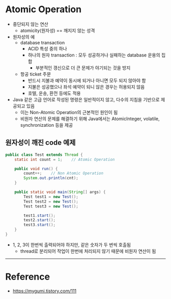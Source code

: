 # Atomic Operation

- 중단되지 않는 연산
    - atomicity(원자성) == 깨지지 않는 성격
- 원자성의 예
    - database transaction
        - ACID 특성 중의 하나
        - 하나의 원자 transaction : 모두 성공하거나 실패하는 database 운용의 집합
            - 부분적인 갱신으로 더 큰 문제가 야기되는 것을 방지
    - 항공 ticket 주문
        - 반드시 지불과 예약이 동시에 되거나 아니면 모두 되지 않아야 함
        - 지불은 성공했으나 좌석 예약이 되니 않은 경우는 허용되지 않음
        - 호텔, 운송, 환전 등에도 적용
- Java 같은 고급 언어로 작성된 명령은 일반적이지 않고, 다수의 지침을 기반으로 제공되고 있음
    - 이는 Non-Atomic Operation의 근본적인 원인이 됨
    - 비원자 연산의 문제를 해결하기 위해 Java에서는 AtomicInteger, volatile, synchronization 등을 제공

## 원자성이 깨진 code 예제

```java
public class Test extends Thread {
    static int count = 1;    // Atomic Operation

    public void run() {
        count++;    // Non Atomic Operation
        System.out.println(cnt);
    }

    public static void main(String[] args) {
        Test test1 = new Test();
        Test test2 = new Test();
        Test test3 = new Test();

        test1.start();
        test2.start();
        test3.start();
    }
}
```
- 1, 2, 3이 한번씩 출력되어야 하지만, 같은 숫자가 두 번씩 호출됨
    - thread로 분리되어 작업이 한번에 처리되지 않기 때문에 비원자 연산이 됨

---

# Reference

- https://mygumi.tistory.com/111
